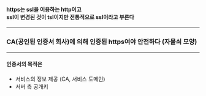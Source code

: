 
#### https는 ssl을 이용하는 http이고<br> ssl이 변경된 것이 tsl이지만 전통적으로 ssl이라고 부른다

---------------------------------------------
### CA(공인된 인증서 회사)에 의해 인증된 https여야 안전하다 (자물쇠 모양)
-----------------------------------------
#### 인증서의 목적은
- 서비스의 정보 제공 (CA, 서비스 도메인)
- 서버 측 공개키
